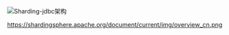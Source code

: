 
![Sharding-jdbc架构](https://shardingsphere.apache.org/document/current/img/overview_cn.png)



https://shardingsphere.apache.org/document/current/img/overview_cn.png 

